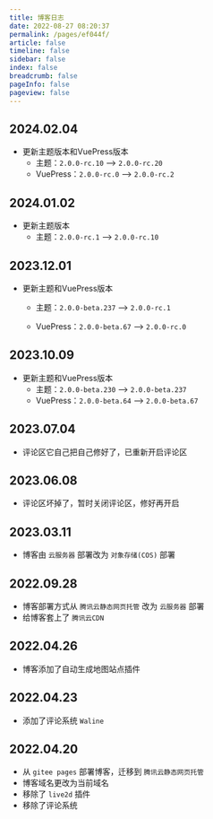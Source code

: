 ```yaml
---
title: 博客日志
date: 2022-08-27 08:20:37
permalink: /pages/ef044f/
article: false
timeline: false
sidebar: false
index: false
breadcrumb: false
pageInfo: false
pageview: false
---
```




## 2024.02.04

- 更新主题版本和VuePress版本
  - 主题：`2.0.0-rc.10` --> `2.0.0-rc.20`
  - VuePress：`2.0.0-rc.0` --> `2.0.0-rc.2`

## 2024.01.02

- 更新主题版本
  - 主题：`2.0.0-rc.1` --> `2.0.0-rc.10`


## 2023.12.01

- 更新主题和VuePress版本

  - 主题：`2.0.0-beta.237` --> `2.0.0-rc.1`

  - VuePress：`2.0.0-beta.67` --> `2.0.0-rc.0`


## 2023.10.09

- 更新主题和VuePress版本
  - 主题：`2.0.0-beta.230` --> `2.0.0-beta.237`
  - VuePress：`2.0.0-beta.64` --> `2.0.0-beta.67`

## 2023.07.04

- 评论区它自己把自己修好了，已重新开启评论区

## 2023.06.08

- 评论区坏掉了，暂时关闭评论区，修好再开启

## 2023.03.11

- 博客由 `云服务器` 部署改为 `对象存储(COS)` 部署

## 2022.09.28

- 博客部署方式从 `腾讯云静态网页托管` 改为 `云服务器` 部署
- 给博客套上了 `腾讯云CDN`

## 2022.04.26

- 博客添加了自动生成地图站点插件

## 2022.04.23

- 添加了评论系统 `Waline`

## 2022.04.20

- 从 `gitee pages` 部署博客，迁移到 `腾讯云静态网页托管` 
- 博客域名更改为当前域名
- 移除了 `live2d` 插件
- 移除了评论系统
